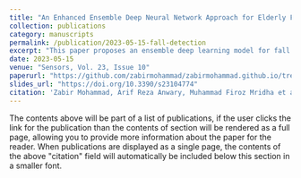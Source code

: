 ```yaml
---
title: "An Enhanced Ensemble Deep Neural Network Approach for Elderly Fall Detection System Based on Wearable Sensors"
collection: publications
category: manuscripts
permalink: /publication/2023-05-15-fall-detection
excerpt: "This paper proposes an ensemble deep learning model for fall detection using wearable sensors."
date: 2023-05-15
venue: "Sensors, Vol. 23, Issue 10"
paperurl: "https://github.com/zabirmohammad/zabirmohammad.github.io/tree/master/files/Ensemble-fall.pdf"
slides_url: "https://doi.org/10.3390/s23104774"
citation: 'Zabir Mohammad, Arif Reza Anwary, Muhammad Firoz Mridha et al. (2023). "An Enhanced Ensemble Deep Neural Network Approach for Elderly Fall Detection System Based on Wearable Sensors." <i>Sensors</i>.'
---
```


The contents above will be part of a list of publications, if the user clicks the link for the publication than the contents of section will be rendered as a full page, allowing you to provide more information about the paper for the reader. When publications are displayed as a single page, the contents of the above "citation" field will automatically be included below this section in a smaller font.
